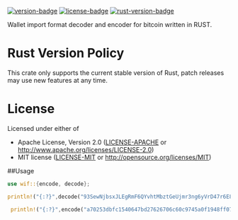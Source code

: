 [![version-badge][]][version] [![license-badge][]][license] [![rust-version-badge][]][rust-version]

Wallet import format decoder and encoder for bitcoin written in RUST.

# Rust Version Policy

This crate only supports the current stable version of Rust, patch releases may
use new features at any time.

# License

Licensed under either of

 * Apache License, Version 2.0 ([LICENSE-APACHE](LICENSE-APACHE) or http://www.apache.org/licenses/LICENSE-2.0)
 * MIT license ([LICENSE-MIT](LICENSE-MIT) or http://opensource.org/licenses/MIT)


##Usage

```rust
use wif::{encode, decode};

println!("{:?}",decode("93SewNjbsxJLEgRmF6QYvhtMbztGeUjmr3ng6yVrD47r6E8bUvi","testnet")); // DecodedWif { network: "testnet", private_key: "F4A194DF2E1442B8F82B8D762BF8EC1C7E7E054798A5162F99CEB7DF4683B1FB", compressed: false }

 println!("{:?}",encode("a70253dbfc1540647bd27626706c60c9745a0f1948ff07463a1505d9f0ba35ec","testnet",true,)); //  EncodedWif { network: "testnet", wif: "cTBLzVDsLsNRxhyngnYMyaFVw9CiipCnnJSQ6cgW9NYr6Hkt1Gjm", compressed: true }
```



[version-badge]: https://img.shields.io/badge/crates.io-v0.1.0-orange
[version]: https://crates.io/crates/wif
[license-badge]: https://img.shields.io/badge/license-MIT%2FApache%202.0-blue
[license]: #license
[rust-version-badge]: https://img.shields.io/badge/rust-latest%20stable-blueviolet.svg?style=flat-square
[rust-version]: #rust-version-policy

[WIF]: https://en.bitcoin.it/wiki/Wallet_import_format